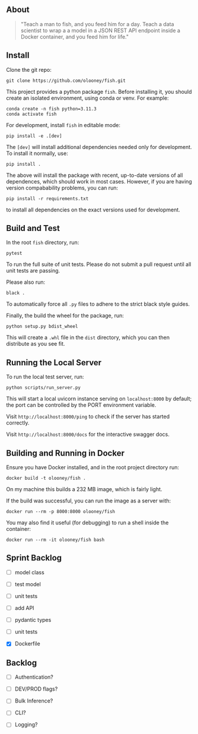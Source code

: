 About
-----

> "Teach a man to fish, and you feed him for a day. Teach a data scientist to
> wrap a a model in a JSON REST API endpoint inside a Docker container, and you
> feed him for life."

Install
-------

Clone the git repo:

    git clone https://github.com/olooney/fish.git

This project provides a python package `fish`. Before installing it,
you should create an isolated environment, using conda or venv. For example:

    conda create -n fish python=3.11.3
    conda activate fish

For development, install `fish` in editable mode:

    pip install -e .[dev]

The `[dev]` will install additional dependencies needed only for development.
To install it normally, use:

    pip install .

The above will install the package with recent, up-to-date versions of all
dependences, which should work in most cases. However, if you are having
version compabability problems, you can run:

    pip install -r requirements.txt

to install all dependencies on the exact versions used for development.


Build and Test
--------------

In the root `fish` directory, run:
    
    pytest

To run the full suite of unit tests. Please do not submit a pull request
until all unit tests are passing.

Please also run:

    black .

To automatically force all `.py` files to adhere to the strict black style
guides.

Finally, the build the wheel for the package, run:

    python setup.py bdist_wheel

This will create a `.whl` file in the `dist` directory, which you can then
distribute as you see fit.


Running the Local Server
------------------------

To run the local test server, run:

    python scripts/run_server.py

This will start a local uvicorn instance serving on `localhost:8000` by
default; the port can be controlled by the PORT environment variable.

Visit `http://localhost:8000/ping` to check if the server has started
correctly.

Visit `http://localhost:8000/docs` for the interactive swagger docs.


Building and Running in Docker
------------------------------

Ensure you have Docker installed, and in the root project directory run:

    docker build -t olooney/fish .

On my machine this builds a 232 MB image, which is fairly light.

If the build was successful, you can run the image as a server with:

    docker run --rm -p 8000:8000 olooney/fish

You may also find it useful (for debugging) to run a shell inside the container:

    docker run --rm -it olooney/fish bash



Sprint Backlog
--------------

- [ ] model class
- [ ] test model
- [ ] unit tests
- [ ] add API
- [ ] pydantic types
- [ ] unit tests
- [X] Dockerfile


Backlog
-------

- [ ] Authentication?
- [ ] DEV/PROD flags?
- [ ] Bulk Inference?
- [ ] CLI?
- [ ] Logging?

